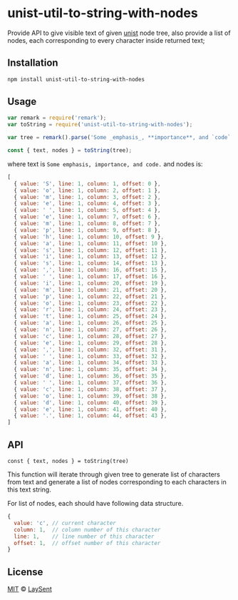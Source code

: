 # unist-util-to-string-with-nodes

Provide API to give visible text of given [unist](https://github.com/syntax-tree/unist) node tree, also provide a list of nodes, each corresponding to every character inside returned text;

## Installation

```bash
npm install unist-util-to-string-with-nodes
```

## Usage

```javascript
var remark = require('remark');
var toString = require('unist-util-to-string-with-nodes');

var tree = remark().parse('Some _emphasis_, **importance**, and `code`.');

const { text, nodes } = toString(tree);
```

where text is `Some emphasis, importance, and code.` and nodes is:

```javascript
[
  { value: 'S', line: 1, column: 1, offset: 0 },
  { value: 'o', line: 1, column: 2, offset: 1 },
  { value: 'm', line: 1, column: 3, offset: 2 },
  { value: 'e', line: 1, column: 4, offset: 3 },
  { value: ' ', line: 1, column: 5, offset: 4 },
  { value: 'e', line: 1, column: 7, offset: 6 },
  { value: 'm', line: 1, column: 8, offset: 7 },
  { value: 'p', line: 1, column: 9, offset: 8 },
  { value: 'h', line: 1, column: 10, offset: 9 },
  { value: 'a', line: 1, column: 11, offset: 10 },
  { value: 's', line: 1, column: 12, offset: 11 },
  { value: 'i', line: 1, column: 13, offset: 12 },
  { value: 's', line: 1, column: 14, offset: 13 },
  { value: ',', line: 1, column: 16, offset: 15 },
  { value: ' ', line: 1, column: 17, offset: 16 },
  { value: 'i', line: 1, column: 20, offset: 19 },
  { value: 'm', line: 1, column: 21, offset: 20 },
  { value: 'p', line: 1, column: 22, offset: 21 },
  { value: 'o', line: 1, column: 23, offset: 22 },
  { value: 'r', line: 1, column: 24, offset: 23 },
  { value: 't', line: 1, column: 25, offset: 24 },
  { value: 'a', line: 1, column: 26, offset: 25 },
  { value: 'n', line: 1, column: 27, offset: 26 },
  { value: 'c', line: 1, column: 28, offset: 27 },
  { value: 'e', line: 1, column: 29, offset: 28 },
  { value: ',', line: 1, column: 32, offset: 31 },
  { value: ' ', line: 1, column: 33, offset: 32 },
  { value: 'a', line: 1, column: 34, offset: 33 },
  { value: 'n', line: 1, column: 35, offset: 34 },
  { value: 'd', line: 1, column: 36, offset: 35 },
  { value: ' ', line: 1, column: 37, offset: 36 },
  { value: 'c', line: 1, column: 38, offset: 37 },
  { value: 'o', line: 1, column: 39, offset: 38 },
  { value: 'd', line: 1, column: 40, offset: 39 },
  { value: 'e', line: 1, column: 41, offset: 40 },
  { value: '.', line: 1, column: 44, offset: 43 },
]
```

## API

`const { text, nodes } = toString(tree)`

This function will iterate through given tree to generate list of characters from text and generate a list of nodes corresponding to each characters in this text string.

For list of nodes, each should have following data structure.

```javascript
{
  value: 'c', // current character
  column: 1,  // column number of this character
  line: 1,    // line number of this character
  offset: 1,  // offset number of this character
}
```

## License

[MIT](https://github.com/laysent/remark-lint-plugins/blob/master/LICENSE) © [LaySent](https://github.com/laysent)
